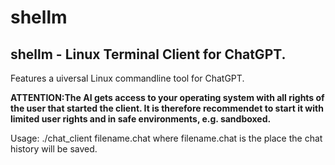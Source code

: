 # shellm
<H2> shellm - Linux Terminal Client for ChatGPT.</H2> 

<DIV>Features a uiversal Linux commandline tool for ChatGPT.</DIV>

<B> ATTENTION:The AI gets access to your operating system with all rights of the user that started the client. It is therefore recommendet to start it with limited user rights and in safe environments, e.g. sandboxed.</B>

<DIV>Usage: ./chat_client filename.chat
where filename.chat is the place the chat history will be saved.</DIV>
